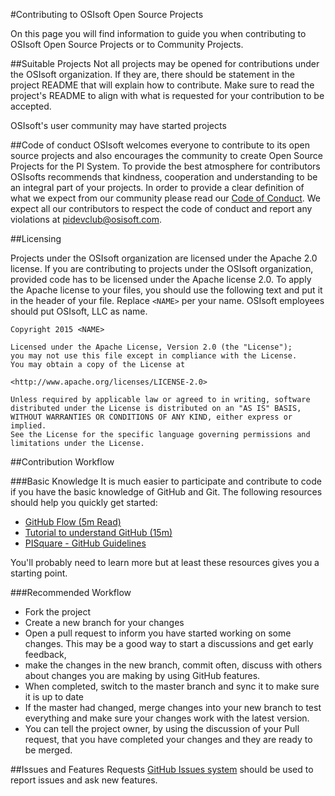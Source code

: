#Contributing to OSIsoft Open Source Projects

On this page you will find information to guide you when contributing to OSIsoft Open Source Projects or to Community Projects.

##Suitable Projects
Not all projects may be opened for contributions under the OSIsoft organization. If they are, there should be statement in the project README that will explain how to contribute.  Make sure to read the project's README to align with what is requested for your contribution to be accepted.

OSIsoft's user community may have started projects 

##Code of conduct
OSIsoft welcomes everyone to contribute to its open source projects and also encourages the community to create Open Source Projects for the PI System.  To provide the best atmosphere for contributors OSIsofts recommends that kindness, cooperation and understanding to be an integral part of your projects.  In order to provide a clear definition of what we expect from our community please read our [Code of Conduct][1]. We expect all our contributors to respect the code of conduct and report any violations at <pidevclub@osisoft.com>.

##Licensing

Projects under the OSIsoft organization are licensed under the Apache 2.0 license. If you are contributing to projects under the OSIsoft organization, provided code has to be licensed under the Apache license 2.0. To apply the Apache license to your files, you should use the following text and put it in the header of your file. Replace `<NAME>` per your name. OSIsoft employees should put OSIsoft, LLC as name.

    Copyright 2015 <NAME>
    
    Licensed under the Apache License, Version 2.0 (the "License");
    you may not use this file except in compliance with the License.
    You may obtain a copy of the License at
    
    <http://www.apache.org/licenses/LICENSE-2.0>
    
    Unless required by applicable law or agreed to in writing, software
    distributed under the License is distributed on an "AS IS" BASIS,
    WITHOUT WARRANTIES OR CONDITIONS OF ANY KIND, either express or implied.
    See the License for the specific language governing permissions and
    limitations under the License.


##Contribution Workflow

###Basic Knowledge
It is much easier to participate and contribute to code if you have the basic knowledge of GitHub and Git. The following resources should help you quickly get started:

- [GitHub Flow (5m Read)][3]
- [Tutorial to understand GitHub (15m)][4]
- [PISquare - GitHub Guidelines][5]

You'll probably need to learn more but at least these resources gives you a starting point.

###Recommended Workflow 
 
- Fork the project
- Create a new branch for your changes
- Open a pull request to inform you have started working on some changes.  This may be a good way to start a discussions and get early feedback, 
- make the changes in the new branch, commit often, discuss with others about changes you are making by using GitHub features.
- When completed, switch to the master branch and sync it to make sure it is up to date
- If the master had changed, merge changes into your new branch to test  everything and make sure your changes work with the latest version.
- You can tell the project owner, by using the discussion of your Pull request, that you have completed your changes and they are ready to be merged.




##Issues and Features Requests
[GitHub Issues system][2] should be used to report issues and ask new features.  




[1]:https://github.com/OSIsoft/contributing/blob/master/code-of-conduct.md   
[2]:https://guides.github.com/features/issues/
[3]:https://guides.github.com/introduction/flow/
[4]:https://learn.wheelhouse.io/events/workflow/screens/669
[5]:https://pisquare.osisoft.com/docs/DOC-1864


